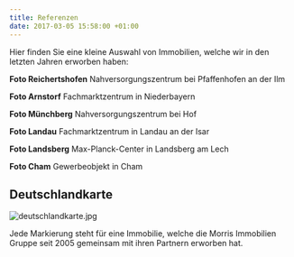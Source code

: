 ```yaml
---
title: Referenzen
date: 2017-03-05 15:58:00 +01:00
---
```


Hier finden Sie eine kleine Auswahl von Immobilien, welche wir in den letzten Jahren erworben haben:

**Foto Reichertshofen**
Nahversorgungszentrum bei Pfaffenhofen an der Ilm

**Foto Arnstorf**
Fachmarktzentrum in Niederbayern

**Foto Münchberg**
Nahversorgungszentrum bei Hof

**Foto Landau**
Fachmarktzentrum in Landau an der Isar

**Foto Landsberg**
Max-Planck-Center in Landsberg am Lech

**Foto Cham**
Gewerbeobjekt in Cham

## Deutschlandkarte

![deutschlandkarte.jpg](/uploads/deutschlandkarte.jpg)

Jede Markierung steht für eine Immobilie, welche die Morris Immobilien Gruppe seit 2005 gemeinsam mit ihren Partnern erworben hat.